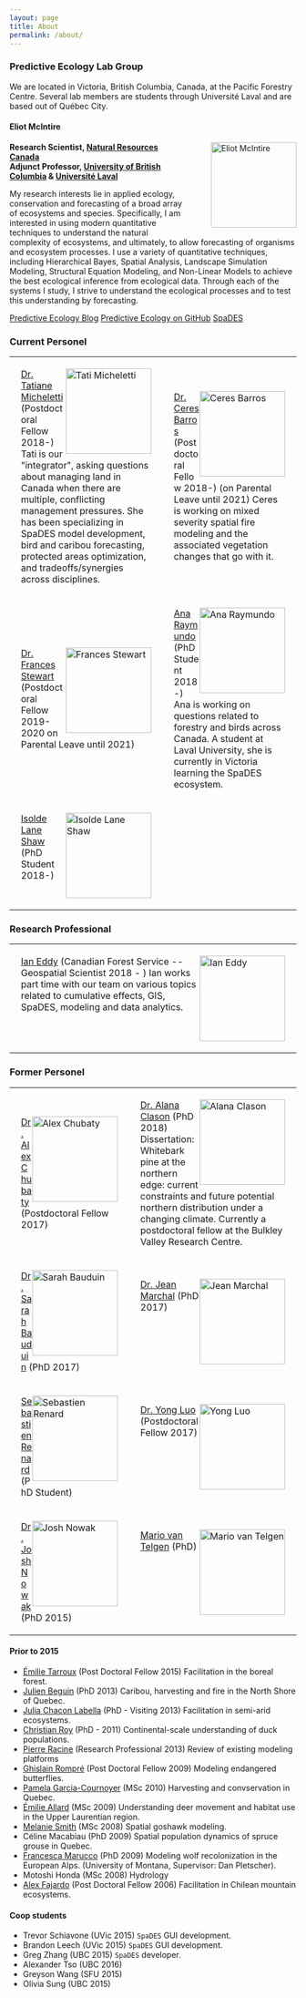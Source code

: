 ```yaml
---
layout: page
title: About
permalink: /about/
---
```

<link href="stylesheets/main.css" rel="stylesheet" />


### Predictive Ecology Lab Group

We are located in Victoria, British Columbia, Canada, at the Pacific Forestry Centre. Several lab members are students through Université Laval and are based out of Québec City.

#### Eliot McIntire  

<div style="float:right; padding:0px 0px 10px 50px;">
<img src="{{ site.baseurl }}/img/people/EliotMcIntire.jpg" alt="Eliot McIntire" width="150"/>
</div>

**Research Scientist, [Natural Resources Canada](www.nrcan.gc.ca/home)**  
**Adjunct Professor, [University of British Columbia](www.ubc.ca) & [Université Laval](www.ulaval.ca)**

<div>
My research interests lie in applied ecology, conservation and forecasting of a broad array of ecosystems and species. Specifically, I am interested in using modern quantitative techniques to understand the natural complexity of ecosystems, and ultimately, to allow forecasting of organisms and ecosystem processes. I use a variety of quantitative techniques, including Hierarchical Bayes, Spatial Analysis, Landscape Simulation Modeling, Structural Equation Modeling, and Non-Linear Models to achieve the best ecological inference from ecological data. Through each of the systems I study, I strive to understand the ecological processes and to test this understanding by forecasting.
</div>

[Predictive Ecology Blog](https://predictiveecology.org/)
[Predictive Ecology on GitHub](https://github.com/PredictiveEcology)
[SpaDES](https://spades.predictiveecology.org)

### Current Personel


<link href="stylesheets/main.css" rel="stylesheet" />

<table rules=none border="0" width="100%">
<tr>

  <td style="padding:20px 20px 20px 20px;">
    <img style="float:right" src="https://borealbirds.ualberta.ca/wp-content/uploads/sites/85/2019/07/TatiMichelleti.jpg" alt="Tati Micheletti" width="150"/>
    <a href="https://github.com/tati-micheletti/">Dr. Tatiane Micheletti</a>
  (Postdoctoral Fellow 2018-) Tati is our "integrator", asking questions about managing land in Canada when there are multiple, conflicting management pressures. She has been specializing in SpaDES model development, bird and caribou forecasting, protected areas optimization, and tradeoffs/synergies across disciplines.
  </td>

  <td style="padding:20px 20px 20px 20px;">
    <img style="float:right" src="https://i1.rgstatic.net/ii/profile.image/705102948093955-1545121051789_Q512/Ceres_Barros.jpg" alt="Ceres Barros" width="150"/>
    <a href="https://ceresbarros.wordpress.com/">Dr. Ceres Barros</a> (Postdoctoral Fellow 2018-) (on Parental Leave until 2021) Ceres is working on mixed severity spatial fire modeling and the associated vegetation changes that go with it. 
  </td>

</tr>

<tr>
  <td style="padding:20px 20px 20px 20px;">
    <img style="float:right" src="http://www.stewartresearch.ca/uploads/4/5/7/0/45702893/francesstewart_orig.jpg" alt="Frances Stewart" width="150"/>
    <a href="http://www.stewartresearch.ca/">Dr. Frances Stewart</a>
  (Postdoctoral Fellow 2019-2020 on Parental Leave until 2021)
  </td>


  <td style="padding:20px 20px 20px 20px;">
      <img style="float:right" src="https://borealbirds.ualberta.ca/wp-content/uploads/sites/85/2019/07/AnaRaymundo.jpg" alt="Ana Raymundo" width="150"/>
    <a href="https://borealbirds.ualberta.ca/2019/07/11/ana-raymundo/">Ana Raymundo</a> 
    (PhD Student 2018-)
    Ana is working on questions related to forestry and birds across Canada. A student at Laval University, she is currently in Victoria learning the SpaDES ecosystem.
  </td>

</tr>

<tr>
  <td style="padding:20px 20px 20px 20px;">
    <img style="float:right" src="https://borealbirds.ualberta.ca/wp-content/uploads/sites/85/2019/07/IsoldeLaneShaw.jpg" alt="Isolde Lane Shaw" width="150"/>
    <a href="https://borealbirds.ualberta.ca/2019/07/11/isolde-lane-shaw/">Isolde Lane Shaw</a> (PhD Student 2018-)
    
  </td>
</tr>

</table>

### Research Professional

<table rules=none border="0" width="100%">
<tr>

  <td style="padding:20px 20px 20px 20px;">
    <img style="float:right" src="https://i1.rgstatic.net/ii/profile.image/382695852003328-1468253209265_Q128/Ian_Eddy.jpg" alt="Ian Eddy" width="150"/>
    <a href="https://ca.linkedin.com/in/ian-eddy">Ian Eddy</a>
  (Canadian Forest Service -- Geospatial Scientist 2018 - ) Ian works part time with our team on various topics related to cumulative effects, GIS, SpaDES, modeling and data analytics.
  </td>
</tr>

</table>

### Former Personel

<table rules=none border="0">
<tr>

  <td style="padding:20px 20px 20px 20px;">
    <img style="float:right" src="https://friresearch.ca/sites/default/files/styles/fri_people_large/public/user-pictures/HLP_2018_07_alex-chubaty-headshot_web.jpg" alt="Alex Chubaty" width="150"/>
    <a href="https://alexchubaty.com">Dr. Alex Chubaty</a>
  (Postdoctoral Fellow 2017)
  </td>

  <td style="padding:20px 20px 20px 20px;">
    <img style="float:right" src="https://bvcentre.ca/images/made/images/uploads/people_photos/Alana_Clason_200_300.jpg" alt="Alana Clason" width="150"/>
    <a href="https://bvcentre.ca/index.php/people/bio/alana_clason1">Dr. Alana Clason</a> (PhD 2018) 
    Dissertation: Whitebark pine at the northern edge: current constraints and future potential northern distribution under a changing climate.
    Currently a postdoctoral fellow at the Bulkley Valley Research Centre.
  </td>

</tr>

<tr>
  <td style="padding:20px 20px 20px 20px;">
    <img style="float:right" src="https://www.sarahbauduin.fr/wp-content/uploads/2019/08/BauduinSarah_profil.jpg" alt="Sarah Bauduin" width="150"/>
    <a href="https://www.sarahbauduin.fr/">Dr. Sarah Bauduin</a>
  (PhD 2017)
  </td>

  <td style="padding:20px 20px 20px 20px;">
      <img style="float:right" src="https://www.wavx.ca/theme/images/faces/jean_marchal.png" alt="Jean Marchal" width="150"/>
    <a href="https://www.wavx.ca/">Dr. Jean Marchal</a> 
    (PhD 2017)
  </td>

</tr>

<tr>
  <td style="padding:20px 20px 20px 20px;">
    <img style="float:right" src="https://i1.rgstatic.net/ii/profile.image/288757442990080-1445856547205_Q512/Sebastien_Renard2.jpg" alt="Sebastien Renard" width="150"/>
    <a href="https://www.researchgate.net/profile/Sebastien_Renard2">Sebastien Renard</a> (PhD Student)
    
  </td>
  
  <td style="padding:20px 20px 20px 20px;">
    <img style="float:right" src="https://sites.google.com/a/lakeheadu.ca/yong-luo/_/rsrc/1406753393787/home/Yong.jpg" alt="Yong Luo" width="150"/>
    <a href="https://sites.google.com/a/lakeheadu.ca/yong-luo/home">Dr. Yong Luo</a> (Postdoctoral Fellow 2017)
    
  </td>
</tr>



<tr>
  <td style="padding:20px 20px 20px 20px;">
    <img style="float:right" src="https://www.cfc.umt.edu/research/lukacslab/imx/Josh%20Nowak_2018.jpg" alt="Josh Nowak" width="150"/>
    <a href="https://www.speedgoat.io/story/">Dr. Josh Nowak</a> (PhD 2015)
    
  </td>
  
  <td style="padding:20px 20px 20px 20px;">
    <img style="float:right" src="https://i1.rgstatic.net/ii/profile.image/426959055396868-1478806379526_Q512/Mario_Van_Telgen.jpg" alt="Mario van Telgen" width="150"/>
    <a href="https://www.researchgate.net/profile/Mario_Van_Telgen">Mario van Telgen</a> (PhD)
    
  </td>

</tr>


</table>

#### Prior to 2015

- [Émilie Tarroux](https://chaireafd.uqat.ca/chercheurs/PageIndividus_f.asp?IdCollaboration=50) (Post Doctoral Fellow 2015) Facilitation in the boreal forest.
- [Julien Beguin](http://www.cef-cfr.ca/index.php?n=Membres.JulienBeguin) (PhD 2013) Caribou, harvesting and fire in the North Shore of Quebec.
- [Julia Chacon Labella](https://www.researchgate.net/profile/Julia_Chacon-Labella/) (PhD - Visiting 2013) Facilitation in semi-arid ecosystems.
- [Christian Roy](https://www.researchgate.net/profile/Christian_Roy4) (PhD - 2011) Continental-scale understanding of duck populations.
- [Pierre Racine](http://www.cef-cfr.ca/index.php?n=Membres.PierreRacine) (Research Professional 2013) Review of existing modeling platforms
- [Ghislain Rompré](http://www.cef-cfr.ca/index.php?n=Membres.GhislainRompre) (Post Doctoral Fellow 2009) Modeling endangered butterflies.
- [Pamela Garcia-Cournoyer](http://www.cef-cfr.ca/index.php?n=Membres.PamelaGarciaCournoyer) (MSc 2010) Harvesting and convservation in Quebec.
- [Émilie Allard](http://www.cef-cfr.ca/index.php?n=Membres.EmilieAllard) (MSc 2009) Understanding deer movement and habitat use in the Upper Laurentian region. 
- [Melanie Smith](https://ak.audubon.org/melanie-smith-science-director) (MSc 2008) Spatial goshawk modeling.
- Céline Macabiau (PhD 2009) Spatial population dynamics of spruce grouse in Quebec.
- [Francesca Marucco](https://www.researchgate.net/profile/Francesca_Marucco) (PhD 2009) Modeling wolf recolonization in the European Alps. (University of Montana, Supervisor: Dan Pletscher).
- Motoshi Honda (MSc 2008) Hydrology
- [Alex Fajardo](https://sites.google.com/site/alexfajardosite/) (Post Doctoral Fellow 2006) Facilitation in Chilean mountain ecosystems.

#### Coop students

- Trevor Schiavone (UVic 2015) `SpaDES` GUI development.
- Brandon Leech (UVic 2015) `SpaDES` GUI development.
- Greg Zhang (UBC 2015) `SpaDES` developer.
- Alexander Tso (UBC 2016)
- Greyson Wang (SFU 2015)
- Olivia Sung (UBC 2015)

